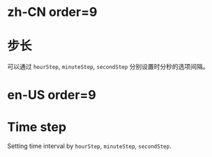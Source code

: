 # zh-CN order=9

# 步长

可以通过 `hourStep`, `minuteStep`, `secondStep` 分别设置时分秒的选项间隔。

# en-US order=9

# Time step

Setting time interval by `hourStep`, `minuteStep`, `secondStep`.
